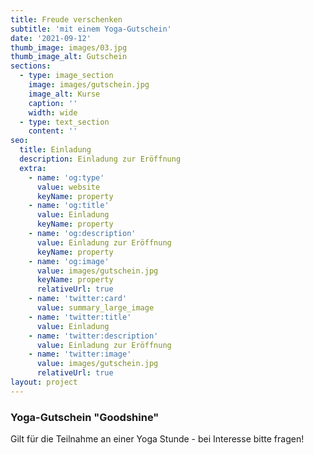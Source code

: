 ```yaml
---
title: Freude verschenken
subtitle: 'mit einem Yoga-Gutschein'
date: '2021-09-12'
thumb_image: images/03.jpg
thumb_image_alt: Gutschein
sections:
  - type: image_section
    image: images/gutschein.jpg
    image_alt: Kurse
    caption: ''
    width: wide
  - type: text_section
    content: ''
seo:
  title: Einladung
  description: Einladung zur Eröffnung
  extra:
    - name: 'og:type'
      value: website
      keyName: property
    - name: 'og:title'
      value: Einladung
      keyName: property
    - name: 'og:description'
      value: Einladung zur Eröffnung
      keyName: property
    - name: 'og:image'
      value: images/gutschein.jpg
      keyName: property
      relativeUrl: true
    - name: 'twitter:card'
      value: summary_large_image
    - name: 'twitter:title'
      value: Einladung
    - name: 'twitter:description'
      value: Einladung zur Eröffnung
    - name: 'twitter:image'
      value: images/gutschein.jpg
      relativeUrl: true
layout: project
---
```

### Yoga-Gutschein "Goodshine"

Gilt für die Teilnahme an einer Yoga Stunde - bei Interesse bitte fragen!

